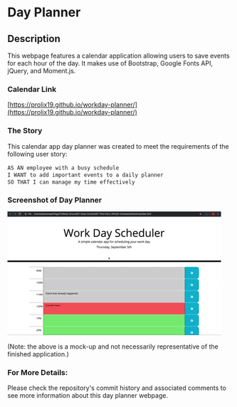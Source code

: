 # Day Planner

## Description

This webpage features a calendar application allowing users to save events for each hour of the day. It makes use of Bootstrap, Google Fonts API, jQuery, and Moment.js.

### Calendar Link

[https://prolix19.github.io/workday-planner/](https://prolix19.github.io/workday-planner/)

### The Story

This calendar app day planner was created to meet the requirements of the following user story:
```
AS AN employee with a busy schedule
I WANT to add important events to a daily planner
SO THAT I can manage my time effectively
```

### Screenshot of Day Planner

![Picture of the Day Planner](assets/images/screenshot.gif)

(Note: the above is a mock-up and not necessarily representative of the finished application.)

### For More Details:

Please check the repository's commit history and associated comments to see more information about this day planner webpage.